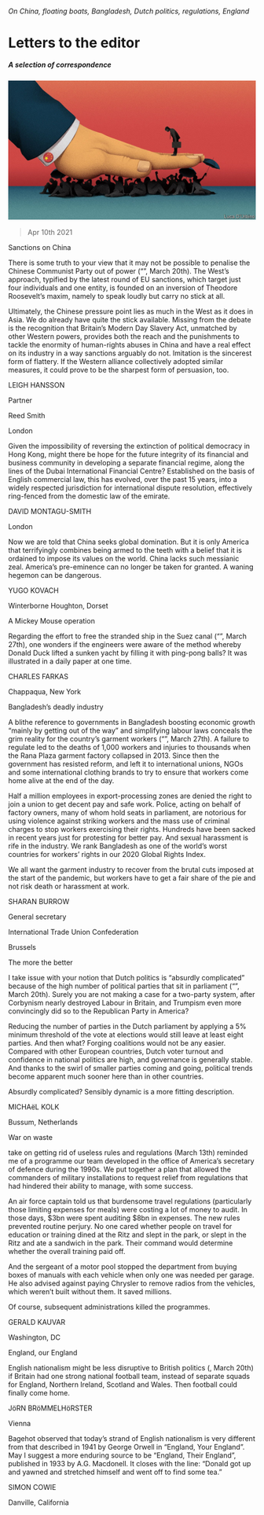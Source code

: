 ###### On China, floating boats, Bangladesh, Dutch politics, regulations, England

# Letters to the editor 

##### A selection of correspondence 

![image](images/20210320_ldd001.jpg) 

> Apr 10th 2021 


Sanctions on China

There is some truth to your view that it may not be possible to penalise the Chinese Communist Party out of power (“”, March 20th). The West’s approach, typified by the latest round of EU sanctions, which target just four individuals and one entity, is founded on an inversion of Theodore Roosevelt’s maxim, namely to speak loudly but carry no stick at all.


Ultimately, the Chinese pressure point lies as much in the West as it does in Asia. We do already have quite the stick available. Missing from the debate is the recognition that Britain’s Modern Day Slavery Act, unmatched by other Western powers, provides both the reach and the punishments to tackle the enormity of human-rights abuses in China and have a real effect on its industry in a way sanctions arguably do not. Imitation is the sincerest form of flattery. If the Western alliance collectively adopted similar measures, it could prove to be the sharpest form of persuasion, too.

LEIGH HANSSON

Partner

Reed Smith

London

Given the impossibility of reversing the extinction of political democracy in Hong Kong, might there be hope for the future integrity of its financial and business community in developing a separate financial regime, along the lines of the Dubai International Financial Centre? Established on the basis of English commercial law, this has evolved, over the past 15 years, into a widely respected jurisdiction for international dispute resolution, effectively ring-fenced from the domestic law of the emirate.

DAVID MONTAGU-SMITH

London

Now we are told that China seeks global domination. But it is only America that terrifyingly combines being armed to the teeth with a belief that it is ordained to impose its values on the world. China lacks such messianic zeal. America’s pre-eminence can no longer be taken for granted. A waning hegemon can be dangerous.

YUGO KOVACH

Winterborne Houghton, Dorset


A Mickey Mouse operation

Regarding the effort to free the stranded ship in the Suez canal (“”, March 27th), one wonders if the engineers were aware of the method whereby Donald Duck lifted a sunken yacht by filling it with ping-pong balls? It was illustrated in a daily paper at one time.

CHARLES FARKAS

Chappaqua, New York


Bangladesh’s deadly industry

A blithe reference to governments in Bangladesh boosting economic growth “mainly by getting out of the way” and simplifying labour laws conceals the grim reality for the country’s garment workers (“”, March 27th). A failure to regulate led to the deaths of 1,000 workers and injuries to thousands when the Rana Plaza garment factory collapsed in 2013. Since then the government has resisted reform, and left it to international unions, NGOs and some international clothing brands to try to ensure that workers come home alive at the end of the day.

Half a million employees in export-processing zones are denied the right to join a union to get decent pay and safe work. Police, acting on behalf of factory owners, many of whom hold seats in parliament, are notorious for using violence against striking workers and the mass use of criminal charges to stop workers exercising their rights. Hundreds have been sacked in recent years just for protesting for better pay. And sexual harassment is rife in the industry. We rank Bangladesh as one of the world’s worst countries for workers’ rights in our 2020 Global Rights Index.

We all want the garment industry to recover from the brutal cuts imposed at the start of the pandemic, but workers have to get a fair share of the pie and not risk death or harassment at work.

SHARAN BURROW

General secretary

International Trade Union Confederation

Brussels


The more the better

I take issue with your notion that Dutch politics is “absurdly complicated” because of the high number of political parties that sit in parliament (“”, March 20th). Surely you are not making a case for a two-party system, after Corbynism nearly destroyed Labour in Britain, and Trumpism even more convincingly did so to the Republican Party in America?

Reducing the number of parties in the Dutch parliament by applying a 5% minimum threshold of the vote at elections would still leave at least eight parties. And then what? Forging coalitions would not be any easier. Compared with other European countries, Dutch voter turnout and confidence in national politics are high, and governance is generally stable. And thanks to the swirl of smaller parties coming and going, political trends become apparent much sooner here than in other countries.

Absurdly complicated? Sensibly dynamic is a more fitting description.

MICHAëL KOLK

Bussum, Netherlands


War on waste

take on getting rid of useless rules and regulations (March 13th) reminded me of a programme our team developed in the office of America’s secretary of defence during the 1990s. We put together a plan that allowed the commanders of military installations to request relief from regulations that had hindered their ability to manage, with some success.

An air force captain told us that burdensome travel regulations (particularly those limiting expenses for meals) were costing a lot of money to audit. In those days, $3bn were spent auditing $8bn in expenses. The new rules prevented routine perjury. No one cared whether people on travel for education or training dined at the Ritz and slept in the park, or slept in the Ritz and ate a sandwich in the park. Their command would determine whether the overall training paid off.

And the sergeant of a motor pool stopped the department from buying boxes of manuals with each vehicle when only one was needed per garage. He also advised against paying Chrysler to remove radios from the vehicles, which weren’t built without them. It saved millions.

Of course, subsequent administrations killed the programmes.

GERALD KAUVAR

Washington, DC


England, our England

English nationalism might be less disruptive to British politics (, March 20th) if Britain had one strong national football team, instead of separate squads for England, Northern Ireland, Scotland and Wales. Then football could finally come home.

JöRN BRöMMELHöRSTER

Vienna

Bagehot observed that today’s strand of English nationalism is very different from that described in 1941 by George Orwell in “England, Your England”. May I suggest a more enduring source to be “England, Their England”, published in 1933 by A.G. Macdonell. It closes with the line: “Donald got up and yawned and stretched himself and went off to find some tea.”

SIMON COWIE

Danville, California

